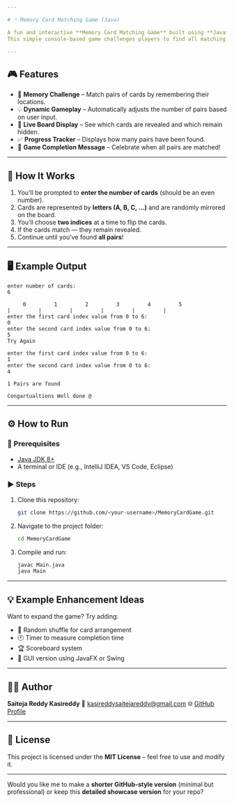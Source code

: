 ```yaml
---

# 🃏 Memory Card Matching Game (Java)

A fun and interactive **Memory Card Matching Game** built using **Java**.
This simple console-based game challenges players to find all matching pairs of cards by remembering their positions.

---
```


## 🎮 Features

* 🧠 **Memory Challenge** – Match pairs of cards by remembering their locations.
* 💡 **Dynamic Gameplay** – Automatically adjusts the number of pairs based on user input.
* 🔄 **Live Board Display** – See which cards are revealed and which remain hidden.
* ✅ **Progress Tracker** – Displays how many pairs have been found.
* 🏁 **Game Completion Message** – Celebrate when all pairs are matched!

---

## 🧩 How It Works

1. You’ll be prompted to **enter the number of cards** (should be an even number).
2. Cards are represented by **letters (A, B, C, ...)** and are randomly mirrored on the board.
3. You’ll choose **two indices** at a time to flip the cards.
4. If the cards match — they remain revealed.
5. Continue until you’ve found **all pairs**!

---

## 🖥️ Example Output

```
enter number of cards:
6

     0         1         2         3         4         5
|         |         |         |         |         |
enter the first card index value from 0 to 6:
0
enter the second card index value from 0 to 6:
5
Try Again

enter the first card index value from 0 to 6:
1
enter the second card index value from 0 to 6:
4

1 Pairs are found

Congartualtions Well done @
```

---

## ⚙️ How to Run

### 🧰 Prerequisites

* [Java JDK 8+](https://www.oracle.com/java/technologies/javase-jdk8-downloads.html)
* A terminal or IDE (e.g., IntelliJ IDEA, VS Code, Eclipse)

### ▶️ Steps

1. Clone this repository:

   ```bash
   git clone https://github.com/<your-username>/MemoryCardGame.git
   ```
2. Navigate to the project folder:

   ```bash
   cd MemoryCardGame
   ```
3. Compile and run:

   ```bash
   javac Main.java
   java Main
   ```

---

## 💡 Example Enhancement Ideas

Want to expand the game? Try adding:

* 🎲 Random shuffle for card arrangement
* 🕐 Timer to measure completion time
* 🏆 Scoreboard system
* 🎨 GUI version using JavaFX or Swing

---

## 👨‍💻 Author

**Saiteja Reddy Kasireddy**
📧 kasireddysaitejareddy@gmail.com
🌐 [GitHub Profile](https://github.com/saitejareddy05)

---

## 📜 License

This project is licensed under the **MIT License** – feel free to use and modify it.

---

Would you like me to make a **shorter GitHub-style version** (minimal but professional) or keep this **detailed showcase version** for your repo?
